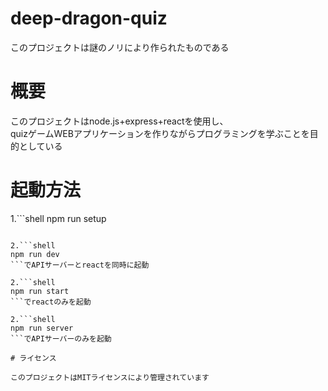 # deep-dragon-quiz

このプロジェクトは謎のノリにより作られたものである

# 概要

<p>このプロジェクトはnode.js+express+reactを使用し、<br>quizゲームWEBアプリケーションを作りながらプログラミングを学ぶことを目的としている</p>

# 起動方法

1.```shell
npm run setup
```を行い必要なmoduleを自動でインストール

2.```shell
npm run dev
```でAPIサーバーとreactを同時に起動

2.```shell
npm run start
```でreactのみを起動

2.```shell
npm run server
```でAPIサーバーのみを起動

# ライセンス

このプロジェクトはMITライセンスにより管理されています
